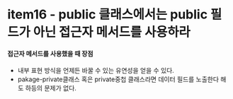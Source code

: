 # item16 - public 클래스에서는 public 필드가 아닌 접근자 메서드를 사용하라

#### 접근자 메서드를 사용했을 때 장점

* 내부 표현 방식을 언제든 바꿀 수 있는 유연성을 얻을 수 있다.
* pakage-private클래스 혹은 private중첩 클래스라면 데이터 필드를 노출한다 해도 하등의 문제가 없다.